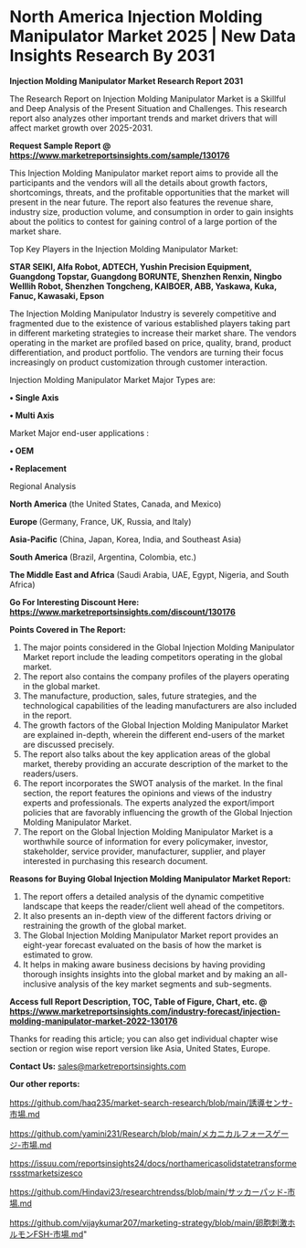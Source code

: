 # North America Injection Molding Manipulator Market 2025 | New Data Insights Research By 2031

<strong>Injection Molding Manipulator Market Research Report 2031</strong>

The Research Report on Injection Molding Manipulator Market is a Skillful and Deep Analysis of the Present Situation and Challenges. This research report also analyzes other important trends and market drivers that will affect market growth over 2025-2031.

<strong>Request Sample Report @ <a href=https://www.marketreportsinsights.com/sample/130176>https://www.marketreportsinsights.com/sample/130176</a></strong>

This Injection Molding Manipulator market report aims to provide all the participants and the vendors will all the details about growth factors, shortcomings, threats, and the profitable opportunities that the market will present in the near future. The report also features the revenue share, industry size, production volume, and consumption in order to gain insights about the politics to contest for gaining control of a large portion of the market share.

Top Key Players in the Injection Molding Manipulator Market:

<strong>STAR SEIKI, Alfa Robot, ADTECH, Yushin Precision Equipment, Guangdong Topstar, Guangdong BORUNTE, Shenzhen Renxin, Ningbo Welllih Robot, Shenzhen Tongcheng, KAIBOER, ABB, Yaskawa, Kuka, Fanuc, Kawasaki, Epson</strong>

The Injection Molding Manipulator Industry is severely competitive and fragmented due to the existence of various established players taking part in different marketing strategies to increase their market share. The vendors operating in the market are profiled based on price, quality, brand, product differentiation, and product portfolio. The vendors are turning their focus increasingly on product customization through customer interaction.

Injection Molding Manipulator Market Major Types are:

<strong>• Single Axis

• Multi Axis</strong>

Market Major end-user applications :

<strong>• OEM

• Replacement</strong>

Regional Analysis

</u><strong><b>North America</b></strong> (the United States, Canada, and Mexico)

<strong><b>Europe </b></strong>(Germany, France, UK, Russia, and Italy)

<strong><b>Asia-Pacific</b></strong> (China, Japan, Korea, India, and Southeast Asia)

<strong><b>South America</b></strong> (Brazil, Argentina, Colombia, etc.)

<strong><b>The Middle East and Africa</b></strong> (Saudi Arabia, UAE, Egypt, Nigeria, and South Africa)

<strong>Go For Interesting Discount Here: <a href=https://www.marketreportsinsights.com/discount/130176>https://www.marketreportsinsights.com/discount/130176</a></strong>

<strong>Points Covered in The Report:</strong>
<ol>
  <li>The major points considered in the Global Injection Molding Manipulator Market report include the leading competitors operating in the global market.</li>
  <li>The report also contains the company profiles of the players operating in the global market.</li>
  <li>The manufacture, production, sales, future strategies, and the technological capabilities of the leading manufacturers are also included in the report.</li>
  <li>The growth factors of the Global Injection Molding Manipulator Market are explained in-depth, wherein the different end-users of the market are discussed precisely.</li>
  <li>The report also talks about the key application areas of the global market, thereby providing an accurate description of the market to the readers/users.</li>
  <li>The report incorporates the SWOT analysis of the market. In the final section, the report features the opinions and views of the industry experts and professionals. The experts analyzed the export/import policies that are favorably influencing the growth of the Global Injection Molding Manipulator Market.</li>
  <li>The report on the Global Injection Molding Manipulator Market is a worthwhile source of information for every policymaker, investor, stakeholder, service provider, manufacturer, supplier, and player interested in purchasing this research document.</li>
</ol>
<strong>Reasons for Buying Global Injection Molding Manipulator Market Report:</strong>

<ol>
  <li>The report offers a detailed analysis of the dynamic competitive landscape that keeps the reader/client well ahead of the competitors.</li>
  <li>It also presents an in-depth view of the different factors driving or restraining the growth of the global market.</li>
  <li>The Global Injection Molding Manipulator Market report provides an eight-year forecast evaluated on the basis of how the market is estimated to grow.</li>
  <li>It helps in making aware business decisions by having providing thorough insights insights into the global market and by making an all-inclusive analysis of the key market segments and sub-segments.</li>
</ol>
<strong>Access full Report Description, TOC, Table of Figure, Chart, etc. @ <a href=https://www.marketreportsinsights.com/industry-forecast/injection-molding-manipulator-market-2022-130176>https://www.marketreportsinsights.com/industry-forecast/injection-molding-manipulator-market-2022-130176</a></strong>


Thanks for reading this article; you can also get individual chapter wise section or region wise report version like Asia, United States, Europe.

<strong>Contact Us:</strong>
sales@marketreportsinsights.com

<strong>Our other reports:</strong>

<a href=https://github.com/haq235/market-search-research/blob/main/誘導センサ-市場.md>https://github.com/haq235/market-search-research/blob/main/誘導センサ-市場.md</a>

<a href=https://github.com/yamini231/Research/blob/main/メカニカルフォースゲージ-市場.md>https://github.com/yamini231/Research/blob/main/メカニカルフォースゲージ-市場.md</a>

<a href=https://issuu.com/reportsinsights24/docs/northamericasolidstatetransformerssstmarketsizesco>https://issuu.com/reportsinsights24/docs/northamericasolidstatetransformerssstmarketsizesco</a>

<a href=https://github.com/Hindavi23/researchtrendss/blob/main/サッカーパッド-市場.md>https://github.com/Hindavi23/researchtrendss/blob/main/サッカーパッド-市場.md</a>

<a href=https://github.com/vijaykumar207/marketing-strategy/blob/main/卵胞刺激ホルモンFSH-市場.md>https://github.com/vijaykumar207/marketing-strategy/blob/main/卵胞刺激ホルモンFSH-市場.md</a>"
